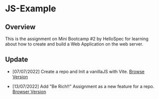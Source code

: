 # JS-Example

## Overview

This is the assignment on Mini Bootcamp #2 by HelloSpec for learning about how to create and build a Web Application on the web server.

## Update

- [07/07/2022] Create a repo and Init a vanillaJS with Vite. [Browse Version](https://bit.ly/3c4p7Ap)
  
- [13/07/2022] Add "Be Rich!!" Assignment as a new feature for a repo. [Browser Version](https://bit.ly/3RquZV3)  
